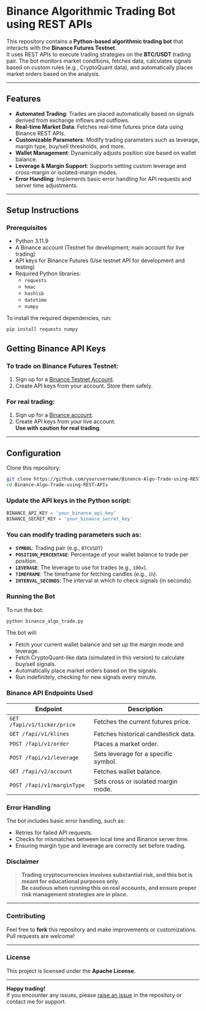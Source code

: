 # Binance Algorithmic Trading Bot using REST APIs

This repository contains a **Python-based algorithmic trading bot** that interacts with the **Binance Futures Testnet**.  
It uses REST APIs to execute trading strategies on the **BTC/USDT** trading pair. The bot monitors market conditions, fetches data, calculates signals based on custom rules (e.g., CryptoQuant data), and automatically places market orders based on the analysis.

---

## Features

- **Automated Trading**: Trades are placed automatically based on signals derived from exchange inflows and outflows.
- **Real-time Market Data**: Fetches real-time futures price data using Binance REST APIs.
- **Customizable Parameters**: Modify trading parameters such as leverage, margin type, buy/sell thresholds, and more.
- **Wallet Management**: Dynamically adjusts position size based on wallet balance.
- **Leverage & Margin Support**: Supports setting custom leverage and cross-margin or isolated-margin modes.
- **Error Handling**: Implements basic error handling for API requests and server time adjustments.

---

## Setup Instructions

### Prerequisites

- Python 3.11.9
- A Binance account (Testnet for development; main account for live trading)
- API keys for Binance Futures (Use testnet API for development and testing)
- Required Python libraries:
  - `requests`
  - `hmac`
  - `hashlib`
  - `datetime`
  - `numpy`

To install the required dependencies, run:

```bash
pip install requests numpy
```

## Getting Binance API Keys

### To trade on Binance Futures Testnet:
1. Sign up for a [Binance Testnet Account](https://testnet.binancefuture.com).
2. Create API keys from your account. Store them safely.

### For real trading:
1. Sign up for a [Binance account](https://www.binance.com).
2. Create API keys from your live account.  
   **Use with caution for real trading**.

---

## Configuration

Clone this repository:

```bash
git clone https://github.com/yourusername/Binance-Algo-Trade-using-REST-APIs.git
cd Binance-Algo-Trade-using-REST-APIs
```

### Update the API keys in the Python script:

```python
BINANCE_API_KEY = 'your_binance_api_key'
BINANCE_SECRET_KEY = 'your_binance_secret_key'
```

### You can modify trading parameters such as:

- **`SYMBOL`**: Trading pair (e.g., `BTCUSDT`)
- **`POSITION_PERCENTAGE`**: Percentage of your wallet balance to trade per position.
- **`LEVERAGE`**: The leverage to use for trades (e.g., `100x`).
- **`TIMEFRAME`**: The timeframe for fetching candles (e.g., `1h`).
- **`INTERVAL_SECONDS`**: The interval at which to check signals (in seconds).

### Running the Bot

To run the bot:

```bash
python binance_algo_trade.py
```

The bot will:

- Fetch your current wallet balance and set up the margin mode and leverage.
- Fetch CryptoQuant-like data (simulated in this version) to calculate buy/sell signals.
- Automatically place market orders based on the signals.
- Run indefinitely, checking for new signals every minute.

### Binance API Endpoints Used

| **Endpoint**                    | **Description**                                      |
|----------------------------------|------------------------------------------------------|
| `GET /fapi/v1/ticker/price`      | Fetches the current futures price.                   |
| `GET /fapi/v1/klines`            | Fetches historical candlestick data.                 |
| `POST /fapi/v1/order`            | Places a market order.                              |
| `POST /fapi/v1/leverage`         | Sets leverage for a specific symbol.                |
| `GET /fapi/v2/account`           | Fetches wallet balance.                             |
| `POST /fapi/v1/marginType`       | Sets cross or isolated margin mode.                 |

### Error Handling

The bot includes basic error handling, such as:

- Retries for failed API requests.
- Checks for mismatches between local time and Binance server time.
- Ensuring margin type and leverage are correctly set before trading.

### Disclaimer

> **Trading cryptocurrencies involves substantial risk, and this bot is meant for educational purposes only.  
> Be cautious when running this on real accounts, and ensure proper risk management strategies are in place.**

---

### Contributing

Feel free to **fork** this repository and make improvements or customizations.  
Pull requests are welcome!

---

### License

This project is licensed under the **Apache License**.

---

**Happy trading!**  
If you encounter any issues, please [raise an issue](#) in the repository or contact me for support.

